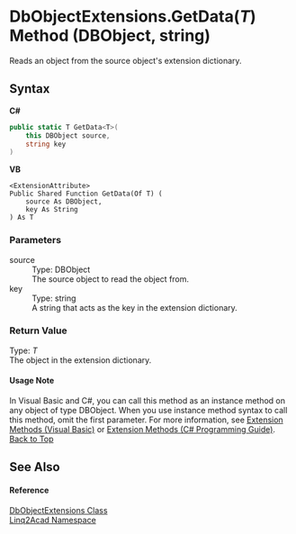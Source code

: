 # DbObjectExtensions.GetData(*T*) Method (DBObject, string)
 

Reads an object from the source object's extension dictionary.

## Syntax

**C#**<br />
``` C#
public static T GetData<T>(
	this DBObject source,
	string key
)

```

**VB**<br />
``` VB
<ExtensionAttribute>
Public Shared Function GetData(Of T) ( 
	source As DBObject,
	key As String
) As T
```


### Parameters
<dl><dt>source</dt><dd>Type: DBObject<br />The source object to read the object from.</dd><dt>key</dt><dd>Type: string<br />A string that acts as the key in the extension dictionary.</dd></dl>


### Return Value
Type: *T*<br />The object in the extension dictionary.

#### Usage Note
In Visual Basic and C#, you can call this method as an instance method on any object of type DBObject. When you use instance method syntax to call this method, omit the first parameter. For more information, see <a href="https://docs.microsoft.com/dotnet/visual-basic/programming-guide/language-features/procedures/extension-methods" target="_blank" rel="noopener noreferrer">Extension Methods (Visual Basic)</a> or <a href="https://docs.microsoft.com/dotnet/csharp/programming-guide/classes-and-structs/extension-methods" target="_blank" rel="noopener noreferrer">Extension Methods (C# Programming Guide)</a>.
<a href="#DbObjectExtensionsGetDataT-Method-DBObject-string">Back to Top</a>

## See Also


#### Reference
<a href="T_Linq2Acad_DbObjectExtensions.md#DbObjectExtensions-Class">DbObjectExtensions Class</a><br /><a href="N_Linq2Acad.md#Linq2Acad-Namespace">Linq2Acad Namespace</a><br />
